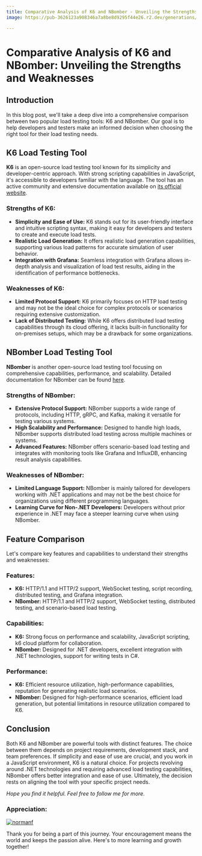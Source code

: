 ```yaml
---
title: Comparative Analysis of K6 and NBomber - Unveiling the Strengths and Weaknesses
image: https://pub-3626123a908346a7a8be8d9295f44e26.r2.dev/generations/c518ed1e-63c5-4c0e-ac91-848148adf7b8-0.png

---
```

# Comparative Analysis of K6 and NBomber: Unveiling the Strengths and Weaknesses

## Introduction

In this blog post, we'll take a deep dive into a comprehensive comparison between two popular load testing tools: K6 and NBomber. Our goal is to help developers and testers make an informed decision when choosing the right tool for their load testing needs.

## K6 Load Testing Tool

**K6** is an open-source load testing tool known for its simplicity and developer-centric approach. With strong scripting capabilities in JavaScript, it's accessible to developers familiar with the language. The tool has an active community and extensive documentation available on [its official website](https://grafana.com/docs/k6/latest/).

### Strengths of K6:

- **Simplicity and Ease of Use:** K6 stands out for its user-friendly interface and intuitive scripting syntax, making it easy for developers and testers to create and execute load tests.
- **Realistic Load Generation:** It offers realistic load generation capabilities, supporting various load patterns for accurate simulation of user behavior.
- **Integration with Grafana:** Seamless integration with Grafana allows in-depth analysis and visualization of load test results, aiding in the identification of performance bottlenecks.

### Weaknesses of K6:

- **Limited Protocol Support:** K6 primarily focuses on HTTP load testing and may not be the ideal choice for complex protocols or scenarios requiring extensive customization.
- **Lack of Distributed Testing:** While K6 offers distributed load testing capabilities through its cloud offering, it lacks built-in functionality for on-premises setups, which may be a drawback for some organizations.

## NBomber Load Testing Tool

**NBomber** is another open-source load testing tool focusing on comprehensive capabilities, performance, and scalability. Detailed documentation for NBomber can be found [here](https://nbomber.com/docs/getting-started/overview/).

### Strengths of NBomber:

- **Extensive Protocol Support:** NBomber supports a wide range of protocols, including HTTP, gRPC, and Kafka, making it versatile for testing various systems.
- **High Scalability and Performance:** Designed to handle high loads, NBomber supports distributed load testing across multiple machines or systems.
- **Advanced Features:** NBomber offers scenario-based load testing and integrates with monitoring tools like Grafana and InfluxDB, enhancing result analysis capabilities.

### Weaknesses of NBomber:

- **Limited Language Support:** NBomber is mainly tailored for developers working with .NET applications and may not be the best choice for organizations using different programming languages.
- **Learning Curve for Non-.NET Developers:** Developers without prior experience in .NET may face a steeper learning curve when using NBomber.

## Feature Comparison

Let's compare key features and capabilities to understand their strengths and weaknesses:

### Features:

- **K6:** HTTP/1.1 and HTTP/2 support, WebSocket testing, script recording, distributed testing, and Grafana integration.
- **NBomber:** HTTP/1.1 and HTTP/2 support, WebSocket testing, distributed testing, and scenario-based load testing.

### Capabilities:

- **K6:** Strong focus on performance and scalability, JavaScript scripting, k6 cloud platform for collaboration.
- **NBomber:** Designed for .NET developers, excellent integration with .NET technologies, support for writing tests in C#.

### Performance:

- **K6:** Efficient resource utilization, high-performance capabilities, reputation for generating realistic load scenarios.
- **NBomber:** Designed for high-performance scenarios, efficient load generation, but potential limitations in resource utilization compared to K6.

## Conclusion

Both K6 and NBomber are powerful tools with distinct features. The choice between them depends on project requirements, development stack, and team preferences. If simplicity and ease of use are crucial, and you work in a JavaScript environment, K6 is a natural choice. For projects revolving around .NET technologies and requiring advanced load testing capabilities, NBomber offers better integration and ease of use. Ultimately, the decision rests on aligning the tool with your specific project needs.


*Hope you find it helpful. Feel free to follow me for more.*
### Appreciation:

[![normanf](https://cdn.buymeacoffee.com/buttons/v2/default-yellow.png)](https://www.buymeacoffee.com/normanf)

Thank you for being a part of this journey. Your encouragement means the world and keeps the passion alive. Here's to more learning and growth together!
